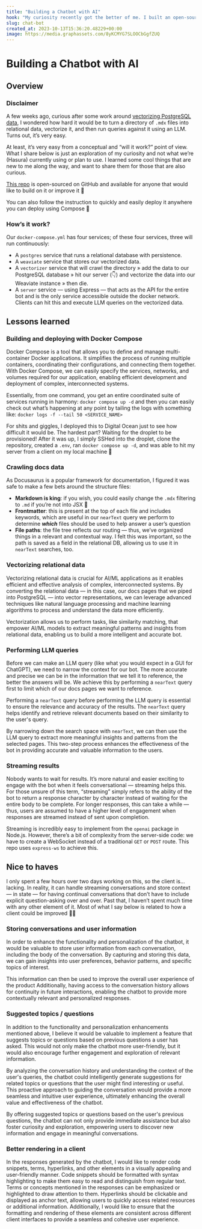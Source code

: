 ```yaml
---
title: "Building a Chatbot with AI"
hook: "My curiosity recently got the better of me. I built an open-sourced chatbot for use with Docusaurus. Though, it can easily be re-worked to take any directory and vectorize the data within it for simple, intuitive natural-language queries and conversations."
slug: chat-bot
created_at: 2023-10-13T15:36:20.48229+00:00
image: https://media.graphassets.com/8yKCMYG7SLOOCbGgfZUQ
---
```


# Building a Chatbot with AI

## Overview

### Disclaimer

A few weeks ago, curious after some work around [vectorizing PostgreSQL data](https://github.com/hasura/vectorize-postgresql-data-for-weaviate), I wondered how hard it would be to turn a directory of `.mdx` files into relational data, vectorize it, and then run queries against it using an LLM. Turns out, it’s very easy. 

At least, it’s very easy from a conceptual and “will it work?” point of view. What I share below is just an exploration of my curiosity and not what we’re (Hasura) currently using or plan to use. I learned some cool things that are new to me along the way, and want to share them for those that are also curious. 

[This repo](https://github.com/robertjdominguez/docs-bot) is open-sourced on GitHub and available for anyone that would like to build on it or improve it 🤙

You can also follow the instruction to quickly and easily deploy it anywhere you can deploy using Compose 🚀

### How’s it work?

Our `docker-compose.yml` has four services; of these four services, three will run continuously:

- A `postgres` service that runs a relational database with persistence.
- A `weaviate` service that stores our vectorized data.
- A `vectorizer` service that will crawl the directory » add the data to our PostgreSQL database » hit our server (👇) and vectorize the data into our Weaviate instance » then die.
- A `server` service — using Express — that acts as the API for the entire bot and is the only service accessible outside the docker network. Clients can hit this and execute LLM queries on the vectorized data.

## Lessons learned

### Building and deploying with Docker Compose

Docker Compose is a tool that allows you to define and manage multi-container Docker applications. It simplifies the process of running multiple containers, coordinating their configurations, and connecting them together. With Docker Compose, we can easily specify the services, networks, and volumes required for our application, enabling efficient development and deployment of complex, interconnected systems.

Essentially, from one command, you get an entire coordinated suite of services running in harmony: `docker compose up -d` and then you can easily check out what’s happening at any point by tailing the logs with something like: `docker logs -f --tail 50 <SERVICE_NAME>`

For shits and giggles, I deployed this to Digital Ocean just to see how difficult it would be. The hardest part? Waiting for the droplet to be provisioned! After it was up, I simply SSHed into the droplet, clone the repository, created a `.env`, ran `docker compose up -d`, and was able to hit my server from a client on my local machine 🎉

### Crawling docs data

As Docusaurus is a popular framework for documentation, I figured it was safe to make a few bets around the structure files:

- **Markdown is king**: if you wish, you could easily change the `.mdx` filtering to `.md` if you’re not into JSX 🤙
- **Frontmatter**: this is present at the top of each file and includes keywords, which are useful in our `nearText` query we perform to determine *****which***** files should be used to help answer a user’s question
- **File paths**: the file tree reflects our routing — thus, we’ve organized things in a relevant and contextual way. I felt this was important, so the path is saved as a field in the relational DB, allowing us to use it in `nearText` searches, too.

### Vectorizing relational data

Vectorizing relational data is crucial for AI/ML applications as it enables efficient and effective analysis of complex, interconnected systems. By converting the relational data — in this case, our docs pages that we piped into PostgreSQL — into vector representations, we can leverage advanced techniques like natural language processing and machine learning algorithms to process and understand the data more efficiently.

Vectorization allows us to perform tasks, like similarity matching, that empower AI/ML models to extract meaningful patterns and insights from relational data, enabling us to build a more intelligent and accurate bot.

### Performing LLM queries

Before we can make an LLM query (like what you would expect in a GUI for ChatGPT), we need to narrow the context for our bot. The more accurate and precise we can be in the information that we tell it to reference, the better the answers will be. We achieve this by performing a `nearText` query first to limit which of our docs pages we want to reference.

Performing a `nearText` query before performing the LLM query is essential to ensure the relevance and accuracy of the results. The `nearText` query helps identify and retrieve relevant documents based on their similarity to the user's query. 

By narrowing down the search space with `nearText`, we can then use the LLM query to extract more meaningful insights and patterns from the selected pages. This two-step process enhances the effectiveness of the bot in providing accurate and valuable information to the users.

### Streaming results

Nobody wants to wait for results. It’s more natural and easier exciting to engage with the bot when it feels conversational — streaming helps this. For those unsure of this term, “streaming” simply refers to the ability of the bot to return a response character by character instead of waiting for the entire body to be complete. For longer responses, this can take a while — thus, users are assumed to have a higher level of engagement when responses are streamed instead of sent upon completion.

Streaming is incredibly easy to implement from the `openai` package in Node.js. However, there’s a bit of complexity from the server-side code: we have to create a WebSocket instead of a traditional `GET` or `POST` route. This repo uses `express-ws` to achieve this.

## Nice to haves

I only spent a few hours over two days working on this, so the client is…lacking. In reality, it can handle streaming conversations and store context — in state — for having continual conversations that don’t have to include explicit question-asking over and over. Past that, I haven’t spent much time with any other element of it. Most of what I say below is related to how a client could be improved 🤷‍♂️

### Storing conversations and user information

In order to enhance the functionality and personalization of the chatbot, it would be valuable to store user information from each conversation, including the body of the conversation. By capturing and storing this data, we can gain insights into user preferences, behavior patterns, and specific topics of interest. 

This information can then be used to improve the overall user experience of the product Additionally, having access to the conversation history allows for continuity in future interactions, enabling the chatbot to provide more contextually relevant and personalized responses.

### Suggested topics / questions

In addition to the functionality and personalization enhancements mentioned above, I believe it would be valuable to implement a feature that suggests topics or questions based on previous questions a user has asked. This would not only make the chatbot more user-friendly, but it would also encourage further engagement and exploration of relevant information.

By analyzing the conversation history and understanding the context of the user's queries, the chatbot could intelligently generate suggestions for related topics or questions that the user might find interesting or useful. This proactive approach to guiding the conversation would provide a more seamless and intuitive user experience, ultimately enhancing the overall value and effectiveness of the chatbot.

By offering suggested topics or questions based on the user's previous questions, the chatbot can not only provide immediate assistance but also foster curiosity and exploration, empowering users to discover new information and engage in meaningful conversations.

### Better rendering in a client

In the responses generated by the chatbot, I would like to render code snippets, terms, hyperlinks, and other elements in a visually appealing and user-friendly manner. Code snippets should be formatted with syntax highlighting to make them easy to read and distinguish from regular text. Terms or concepts mentioned in the responses can be emphasized or highlighted to draw attention to them. Hyperlinks should be clickable and displayed as anchor text, allowing users to quickly access related resources or additional information. Additionally, I would like to ensure that the formatting and rendering of these elements are consistent across different client interfaces to provide a seamless and cohesive user experience.
